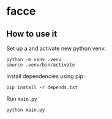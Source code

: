 # facce

## How to use it

Set up a and activate new python venv:

```shell
python -m venv .venv
source .venv/bin/activate
```

Install dependencies using pip:

```shell
pip install -r depends.txt
```

Run `main.py`

```shell
python main.py
```